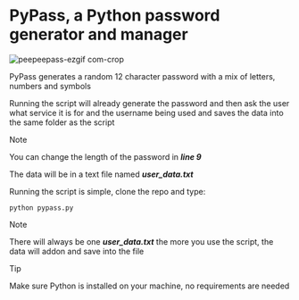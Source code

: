 # PyPass, a Python password generator and manager

![peepeepass-ezgif com-crop](https://github.com/user-attachments/assets/40c798ce-e99d-4858-92da-1b37ede50a8a)


PyPass generates a random 12 character password with a mix of letters, numbers and symbols

Running the script will already generate the password and then ask the user what service it is for and the username being used and saves the data into the same folder as the script

> [!NOTE]
> You can change the length of the password in ***line 9***

The data will be in a text file named ***user_data.txt***

Running the script is simple, clone the repo and type:
```
python pypass.py
```

> [!NOTE]
> There will always be one ***user_data.txt*** the more you use the script, the data will addon and save into the file

> [!TIP]
> Make sure Python is installed on your machine, no requirements are needed
